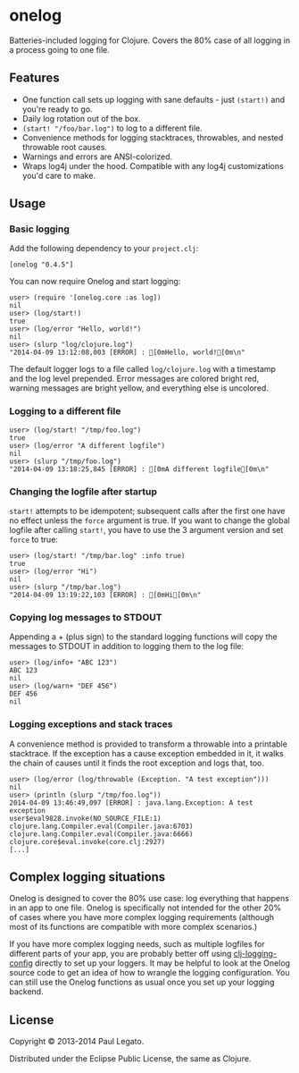 # onelog

Batteries-included logging for Clojure. Covers the 80% case of all
logging in a process going to one file.

## Features
* One function call sets up logging with sane defaults - just
  `(start!)` and you're ready to go.
* Daily log rotation out of the box.
* `(start! "/foo/bar.log")` to log to a different file.
* Convenience methods for logging stacktraces, throwables, and
  nested throwable root causes.
* Warnings and errors are ANSI-colorized.
* Wraps log4j under the hood. Compatible with any log4j customizations
  you'd care to make.


## Usage

### Basic logging

Add the following dependency to your `project.clj`:

    [onelog "0.4.5"]

You can now require Onelog and start logging:

    user> (require '[onelog.core :as log])
    nil
    user> (log/start!)
    true
    user> (log/error "Hello, world!")
    nil
    user> (slurp "log/clojure.log")
    "2014-04-09 13:12:08,003 [ERROR] : [0mHello, world![0m\n"


The default logger logs to a file called `log/clojure.log` with a
timestamp and the log level prepended. Error messages are colored
bright red, warning messages are bright yellow, and everything else is
uncolored.
    
### Logging to a different file


    user> (log/start! "/tmp/foo.log")
    true
    user> (log/error "A different logfile")
    nil
    user> (slurp "/tmp/foo.log")
    "2014-04-09 13:18:25,845 [ERROR] : [0mA different logfile[0m\n"


### Changing the logfile after startup
`start!` attempts to be idempotent; subsequent calls after the first one have no
effect unless the `force` argument is true. If you want to change the global logfile
after calling `start!`, you have to use the 3 argument version and set `force` to true:



    user> (log/start! "/tmp/bar.log" :info true)
    true
    user> (log/error "Hi")
    nil
    user> (slurp "/tmp/bar.log")
    "2014-04-09 13:19:22,103 [ERROR] : [0mHi[0m\n"


### Copying log messages to STDOUT

Appending a + (plus sign) to the standard logging functions will copy 
the messages to STDOUT in addition to logging them to the log file:


    user> (log/info+ "ABC 123")
    ABC 123
    nil
    user> (log/warn+ "DEF 456")
    DEF 456
    nil


### Logging exceptions and stack traces

A convenience method is provided to transform a throwable into a printable stacktrace.
If the exception has a cause exception embedded in it, it walks the chain of causes
until it finds the root exception and logs that, too.


    user> (log/error (log/throwable (Exception. "A test exception")))
    nil
    user> (println (slurp "/tmp/foo.log"))
    2014-04-09 13:46:49,097 [ERROR] : java.lang.Exception: A test exception
    user$eval9828.invoke(NO_SOURCE_FILE:1)
    clojure.lang.Compiler.eval(Compiler.java:6703)
    clojure.lang.Compiler.eval(Compiler.java:6666)
    clojure.core$eval.invoke(core.clj:2927)
    [...]


## Complex logging situations 

Onelog is designed to cover the 80% use case: log everything that happens in an app to one file.
Onelog is specifically not intended for the other 20% of cases where you have more complex logging
requirements (although most of its functions are compatible with more complex scenarios.)

If you have more complex logging needs, such as multiple logfiles for different parts of 
your app, you are probably better off using [clj-logging-config](https://github.com/malcolmsparks/clj-logging-config)
directly to set up your loggers. It may be helpful to
look at the Onelog source code to get an idea of how to wrangle the
logging configuration. You can still use the Onelog functions
as usual once you set up your logging backend. 

## License

Copyright © 2013-2014 Paul Legato.

Distributed under the Eclipse Public License, the same as Clojure.
